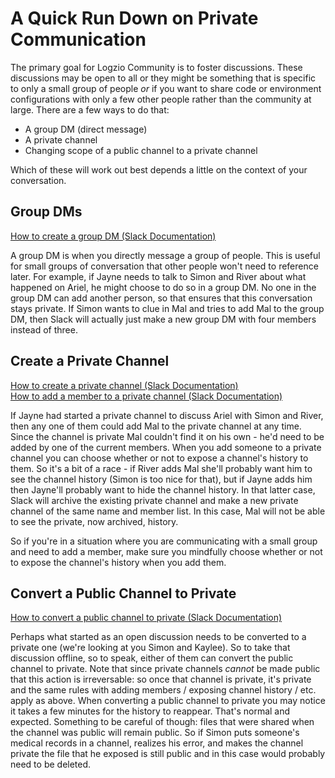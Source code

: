 # A Quick Run Down on Private Communication

The primary goal for Logzio Community is to foster discussions. These discussions may be open to all or they might be something that is specific to only a small group of people _or_ if you want to share code or environment configurations with only a few other people rather than the community at large. There are a few ways to do that:

* A group DM (direct message)
* A private channel
* Changing scope of a public channel to a private channel

Which of these will work out best depends a little on the context of your conversation.

## Group DMs

[How to create a group DM (Slack Documentation)](https://get.slack.help/hc/en-us/articles/212281468-Direct-messages-and-group-DMs)

A group DM is when you directly message a group of people. This is useful for small groups of conversation that other people won't need to reference later. For example, if Jayne needs to talk to Simon and River about what happened on Ariel, he might choose to do so in a group DM. No one in the group DM can add another person, so that ensures that this conversation stays private. If Simon wants to clue in Mal and tries to add Mal to the group DM, then Slack will actually just make a new group DM with four members instead of three. 

## Create a Private Channel

[How to create a private channel (Slack Documentation)](https://get.slack.help/hc/en-us/articles/212281468-Direct-messages-and-group-DMs)<br />
[How to add a member to a private channel (Slack Documentation)](https://get.slack.help/hc/en-us/articles/201980108-Invite-members-to-a-channel)

If Jayne had started a private channel to discuss Ariel with Simon and River, then any one of them could add Mal to the private channel at any time. Since the channel is private Mal couldn't find it on his own - he'd need to be added by one of the current members. When you add someone to a private channel you can choose whether or not to expose a channel's history to them. So it's a bit of a race - if River adds Mal she'll probably want him to see the channel history (Simon is too nice for that), but if Jayne adds him then Jayne'll probably want to hide the channel history. In that latter case, Slack will archive the existing private channel and make a new private channel of the same name and member list. In this case, Mal will not be able to see the private, now archived, history.

So if you're in a situation where you are communicating with a small group and need to add a member, make sure you mindfully choose whether or not to expose the channel's history when you add them.

## Convert a Public Channel to Private

[How to convert a public channel to private (Slack Documentation)](https://get.slack.help/hc/en-us/articles/213185467-Make-a-public-channel-private)

Perhaps what started as an open discussion needs to be converted to a private one (we're looking at you Simon and Kaylee). So to take that discussion offline, so to speak, either of them can convert the public channel to private. Note that since private channels _cannot_ be made public that this action is irreversable: so once that channel is private, it's private and the same rules with adding members / exposing channel history / etc. apply as above. When converting a public channel to private you may notice it takes a few minutes for the history to reappear. That's normal and expected. Something to be careful of though: files that were shared when the channel was public will remain public. So if Simon puts someone's medical records in a channel, realizes his error, and makes the channel private the file that he exposed is still public and in this case would probably need to be deleted.